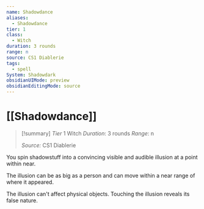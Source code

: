 ```yaml
---
name: Shadowdance
aliases:
  - Shadowdance
tier: 1
class:
  - Witch
duration: 3 rounds
range: n
source: CS1 Diablerie
tags:
  - spell
System: Shadowdark
obsidianUIMode: preview
obsidianEditingMode: source
---
```








 # [[Shadowdance]]

>[!summary]
> *Tier* 1
> Witch
> *Duration*: 3 rounds
> *Range*: n
> 
> *Source:* CS1 Diablerie

You spin shadowstuff into a convincing visible and audible illusion at a point within near. 

The illusion can be as big as a person and can move within a near range of where it appeared. 

The illusion can't affect physical objects. Touching the illusion reveals its false nature.


